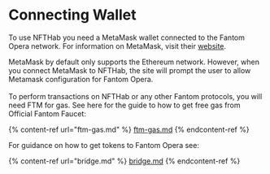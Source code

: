 # Connecting Wallet

To use NFTHab you need a MetaMask wallet connected to the Fantom Opera network. For information on MetaMask, visit their [website](https://metamask.io).&#x20;

MetaMask by default only supports the Ethereum network. However, when you connect MetaMask to NFTHab, the site will prompt the user to allow Metamask configuration for Fantom Opera. \
\
To perform transactions on NFTHab or any other Fantom protocols, you will need FTM for gas. See here for the guide to how to get free gas from Official Fantom Faucet:&#x20;

{% content-ref url="ftm-gas.md" %}
[ftm-gas.md](ftm-gas.md)
{% endcontent-ref %}



For guidance on how to get tokens to Fantom Opera see:

{% content-ref url="bridge.md" %}
[bridge.md](bridge.md)
{% endcontent-ref %}

